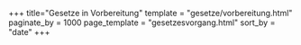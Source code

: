 +++
title="Gesetze in Vorbereitung"
template = "gesetze/vorbereitung.html"
paginate_by = 1000
page_template = "gesetzesvorgang.html"
sort_by = "date"
+++